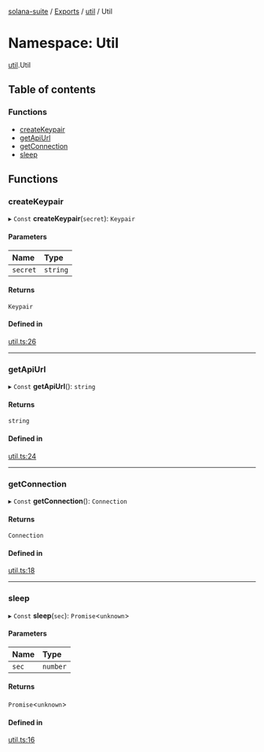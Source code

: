 [solana-suite](../README.md) / [Exports](../modules.md) / [util](util.md) / Util

# Namespace: Util

[util](util.md).Util

## Table of contents

### Functions

- [createKeypair](util.Util.md#createkeypair)
- [getApiUrl](util.Util.md#getapiurl)
- [getConnection](util.Util.md#getconnection)
- [sleep](util.Util.md#sleep)

## Functions

### createKeypair

▸ `Const` **createKeypair**(`secret`): `Keypair`

#### Parameters

| Name | Type |
| :------ | :------ |
| `secret` | `string` |

#### Returns

`Keypair`

#### Defined in

[util.ts:26](https://github.com/fukaoi/solana-suite/blob/957ccbb/src/util.ts#L26)

___

### getApiUrl

▸ `Const` **getApiUrl**(): `string`

#### Returns

`string`

#### Defined in

[util.ts:24](https://github.com/fukaoi/solana-suite/blob/957ccbb/src/util.ts#L24)

___

### getConnection

▸ `Const` **getConnection**(): `Connection`

#### Returns

`Connection`

#### Defined in

[util.ts:18](https://github.com/fukaoi/solana-suite/blob/957ccbb/src/util.ts#L18)

___

### sleep

▸ `Const` **sleep**(`sec`): `Promise`<`unknown`\>

#### Parameters

| Name | Type |
| :------ | :------ |
| `sec` | `number` |

#### Returns

`Promise`<`unknown`\>

#### Defined in

[util.ts:16](https://github.com/fukaoi/solana-suite/blob/957ccbb/src/util.ts#L16)
